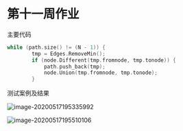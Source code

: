 # 第十一周作业

主要代码

```c++
while (path.size() != (N - 1)) {
        tmp = Edges.RemoveMin();
        if (node.Different(tmp.fromnode, tmp.tonode)) {
            path.push_back(tmp);
            node.Union(tmp.fromnode, tmp.tonode);
        }
```

测试案例及结果

![image-20200517195335992](C:\Users\admin\AppData\Roaming\Typora\typora-user-images\image-20200517195335992.png)

![image-20200517195510106](C:\Users\admin\AppData\Roaming\Typora\typora-user-images\image-20200517195510106.png)